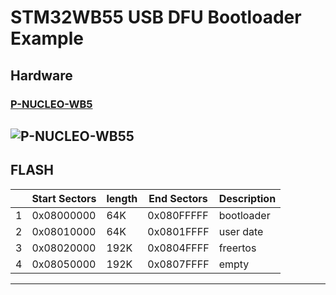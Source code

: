 # STM32WB55 USB DFU Bootloader Example

## Hardware
  ### [P-NUCLEO-WB5](https://www.st.com/en/evaluation-tools/p-nucleo-wb55.html)
  ![P-NUCLEO-WB55](https://www.st.com/bin/ecommerce/api/image.PF265562.en.feature-description-include-personalized-no-cpn-medium.jpg)
  -

## FLASH
|        | Start Sectors |  length | End Sectors | Description |
|  ----  | ------------  | ------- | ------------|-------------|
|    1   |  0x08000000   |   64K   | 0x080FFFFF  | bootloader  |
|    2   |  0x08010000   |   64K   | 0x0801FFFF  | user date   |
|    3   |  0x08020000   |  192K   | 0x0804FFFF  | freertos    |
|    4   |  0x08050000   |  192K   | 0x0807FFFF  | empty       |

---
